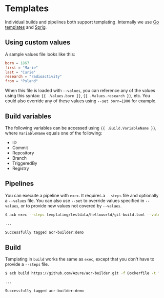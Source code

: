 # Templates

Individual builds and pipelines both support templating. Internally we use [Go templates](https://golang.org/pkg/text/template/) and [Sprig](https://github.com/Masterminds/sprig/).

## Using custom values

A sample values file looks like this:

```toml
born = 1867
first = "Marie"
last = "Curie"
research = "radioactivity"
from = "Poland"
```

When this file is loaded with `--values`, you can reference any of the values using this syntax: `{{ .Values.born }}`, `{{ .Values.research }}`, etc.
You could also override any of these values using `--set born=1900` for example.

## Build variables

The following variables can be accessed using `{{ .Build.VariableName }}`, where `VariableName` equals one of the following:

- ID
- Commit
- Repository
- Branch
- TriggeredBy
- Registry

## Pipelines

You can execute a pipeline with `exec`. It requires a `--steps` file and optionally a `--values` file. You can also use `--set` to override values specified in `--values`, or to provide new values not covered by `--values`.

```bash
$ acb exec --steps templating/testdata/helloworld/git-build.toml --values templating/testdata/helloworld/values.toml --id demo

...

Successfully tagged acr-builder:demo
```

## Build

Templating in `build` works the same as `exec`, except that you don't have to provide a `--steps` file.

```bash
$ acb build https://github.com/Azure/acr-builder.git -f Dockerfile -t "acr-builder:{{.Build.ID}}" --id demo

...

Successfully tagged acr-builder:demo
```
